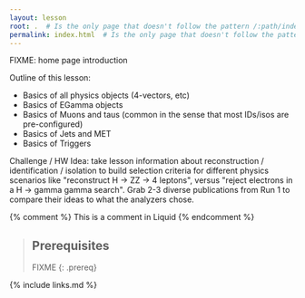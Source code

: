 ```yaml
---
layout: lesson
root: .  # Is the only page that doesn't follow the pattern /:path/index.html
permalink: index.html  # Is the only page that doesn't follow the pattern /:path/index.html
---
```

FIXME: home page introduction

Outline of this lesson:
 * Basics of all physics objects (4-vectors, etc)
 * Basics of EGamma objects 
 * Basics of Muons and taus (common in the sense that most IDs/isos are pre-configured)
 * Basics of Jets and MET
 * Basics of Triggers

Challenge / HW Idea: take lesson information about reconstruction / identification / isolation to build selection criteria for different physics scenarios like "reconstruct H -> ZZ -> 4 leptons", versus "reject electrons in a H -> gamma gamma search". Grab 2-3 diverse publications from Run 1 to compare their ideas to what the analyzers chose. 

<!-- this is an html comment -->

{% comment %} This is a comment in Liquid {% endcomment %}

> ## Prerequisites
>
> FIXME
{: .prereq}

{% include links.md %}
